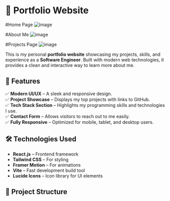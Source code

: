 # 🚀 Portfolio Website

#Home Page
![image](https://github.com/user-attachments/assets/00b44e51-0c87-4f04-9172-1a3cea669ffc)


#About Me
![image](https://github.com/user-attachments/assets/d8eda398-4686-4811-af85-f0716c88d93d)

#Projects Page
![image](https://github.com/user-attachments/assets/6d3febeb-2ab4-454e-968d-300555028f45)


This is my personal **portfolio website** showcasing my projects, skills, and experience as a **Software Engineer**. Built with modern web technologies, it provides a clean and interactive way to learn more about me.

## 🌟 Features

✅ **Modern UI/UX** – A sleek and responsive design.  
✅ **Project Showcase** – Displays my top projects with links to GitHub.  
✅ **Tech Stack Section** – Highlights my programming skills and technologies I use.  
✅ **Contact Form** – Allows visitors to reach out to me easily.  
✅ **Fully Responsive** – Optimized for mobile, tablet, and desktop users.  

## 🛠️ Technologies Used

- **React.js** – Frontend framework
- **Tailwind CSS** – For styling
- **Framer Motion** – For animations
- **Vite** – Fast development build tool
- **Lucide Icons** – Icon library for UI elements

## 📂 Project Structure

